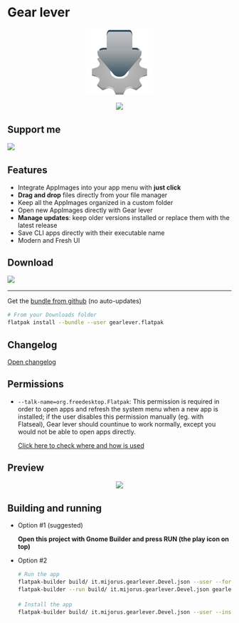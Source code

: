 # Gear lever


<p align="center">
  <img width="150" src="data/icons/hicolor/scalable/apps/it.mijorus.gearlever.svg">
</p>

<p align="center"><a href="https://flatstat.mijorus.it/app/it.mijorus.gearlever"  align="center"><img width="150" src="https://img.shields.io/endpoint?url=https://flathub-stats-backend.vercel.app/badges/it.mijorus.gearlever/shields.io.json"></a></p>

##  Support me

<a href="https://ko-fi.com/mijorus" align="center">
  <img width="250" src="https://mijorus.it/kofi-support.png">
</a>


## Features
- Integrate AppImages into your app menu with **just click**
- **Drag and drop** files directly from your file manager
- Keep all the AppImages organized in a custom folder
- Open new AppImages directly with Gear lever
- **Manage updates**: keep older versions installed or replace them with the latest release
- Save CLI apps directly with their executable name
- Modern and Fresh UI

## Download
<a href="https://flathub.org/apps/details/it.mijorus.gearlever" align="center">
  <img width="200" src="https://flathub.org/assets/badges/flathub-badge-i-en.png">
</a>

___

Get the [bundle from github](https://github.com/mijorus/gearlever/releases) (no auto-updates)
```sh
# From your Downloads folder
flatpak install --bundle --user gearlever.flatpak
```

## Changelog
[Open changelog](https://gearlever.mijorus.it/changelog)

## Permissions

- `--talk-name=org.freedesktop.Flatpak`: This permission is required in order to open apps and refresh the system menu when a new app is installed; if the user disables this permission manually (eg. with Flatseal), Gear lever should countinue to work normally, except you would not be able to open apps directly.

  [Click here to check where and how is used](https://github.com/search?q=repo%3Amijorus%2Fgearlever%20host_sh%20host_threaded_sh&type=code)

## Preview
<p align="center">
  <img width="850" src="https://raw.githubusercontent.com/mijorus/gearlever/master/docs/gearlever3.png">
</p>

## Building and running
- Option #1 (suggested)

  **Open this project with Gnome Builder and press RUN (the play icon on top)**

- Option #2
  ```sh
  # Run the app
  flatpak-builder build/ it.mijorus.gearlever.Devel.json --user --force-clean
  flatpak-builder --run build/ it.mijorus.gearlever.Devel.json gearlever

  # Install the app
  flatpak-builder build/ it.mijorus.gearlever.Devel.json --user --install --force-clean
  ```
